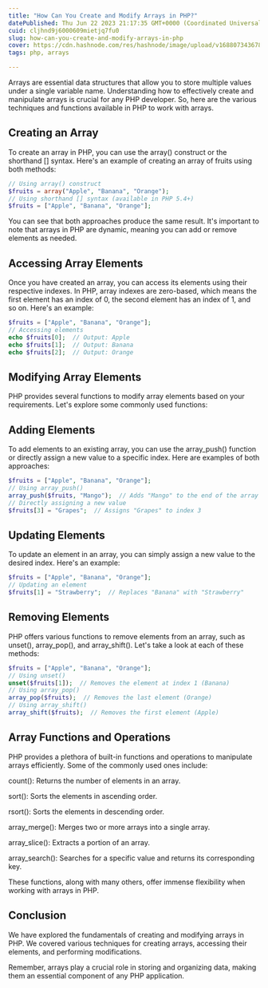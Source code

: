 ```yaml
---
title: "How Can You Create and Modify Arrays in PHP?"
datePublished: Thu Jun 22 2023 21:17:35 GMT+0000 (Coordinated Universal Time)
cuid: cljhnd9j6000609mietjq7fu0
slug: how-can-you-create-and-modify-arrays-in-php
cover: https://cdn.hashnode.com/res/hashnode/image/upload/v1688073436788/c7d2288c-9aa7-428a-b9e9-127fb4c8e2a1.jpeg
tags: php, arrays

---
```


Arrays are essential data structures that allow you to store multiple values under a single variable name. Understanding how to effectively create and manipulate arrays is crucial for any PHP developer. So, here are the various techniques and functions available in PHP to work with arrays.

## Creating an Array

To create an array in PHP, you can use the array() construct or the shorthand \[\] syntax. Here's an example of creating an array of fruits using both methods:

```php
// Using array() construct
$fruits = array("Apple", "Banana", "Orange");
// Using shorthand [] syntax (available in PHP 5.4+)
$fruits = ["Apple", "Banana", "Orange"];
```

You can see that both approaches produce the same result. It's important to note that arrays in PHP are dynamic, meaning you can add or remove elements as needed.

## Accessing Array Elements

Once you have created an array, you can access its elements using their respective indexes. In PHP, array indexes are zero-based, which means the first element has an index of 0, the second element has an index of 1, and so on. Here's an example:

```php
$fruits = ["Apple", "Banana", "Orange"];
// Accessing elements
echo $fruits[0];  // Output: Apple
echo $fruits[1];  // Output: Banana
echo $fruits[2];  // Output: Orange
```

## Modifying Array Elements

PHP provides several functions to modify array elements based on your requirements. Let's explore some commonly used functions:

## Adding Elements

To add elements to an existing array, you can use the array\_push() function or directly assign a new value to a specific index. Here are examples of both approaches:

```php
$fruits = ["Apple", "Banana", "Orange"];
// Using array_push()
array_push($fruits, "Mango");  // Adds "Mango" to the end of the array
// Directly assigning a new value
$fruits[3] = "Grapes";  // Assigns "Grapes" to index 3
```

## Updating Elements

To update an element in an array, you can simply assign a new value to the desired index. Here's an example:

```php
$fruits = ["Apple", "Banana", "Orange"];
// Updating an element
$fruits[1] = "Strawberry";  // Replaces "Banana" with "Strawberry"
```

## Removing Elements

PHP offers various functions to remove elements from an array, such as unset(), array\_pop(), and array\_shift(). Let's take a look at each of these methods:

```php
$fruits = ["Apple", "Banana", "Orange"];
// Using unset()
unset($fruits[1]);  // Removes the element at index 1 (Banana)
// Using array_pop()
array_pop($fruits);  // Removes the last element (Orange)
// Using array_shift()
array_shift($fruits);  // Removes the first element (Apple)
```

## Array Functions and Operations

PHP provides a plethora of built-in functions and operations to manipulate arrays efficiently. Some of the commonly used ones include:

count(): Returns the number of elements in an array.

sort(): Sorts the elements in ascending order.

rsort(): Sorts the elements in descending order.

array\_merge(): Merges two or more arrays into a single array.

array\_slice(): Extracts a portion of an array.

array\_search(): Searches for a specific value and returns its corresponding key.

These functions, along with many others, offer immense flexibility when working with arrays in PHP.

## Conclusion

We have explored the fundamentals of creating and modifying arrays in PHP. We covered various techniques for creating arrays, accessing their elements, and performing modifications.

Remember, arrays play a crucial role in storing and organizing data, making them an essential component of any PHP application.